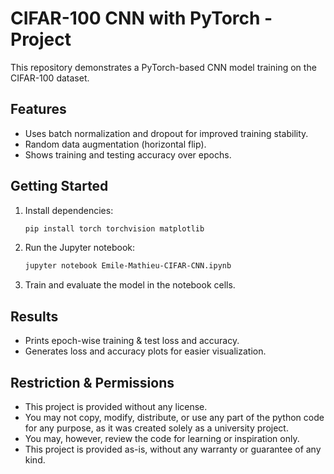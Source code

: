 # CIFAR-100 CNN with PyTorch - Project

This repository demonstrates a PyTorch-based CNN model training on the CIFAR-100 dataset.

## Features

- Uses batch normalization and dropout for improved training stability.
- Random data augmentation (horizontal flip).
- Shows training and testing accuracy over epochs.

## Getting Started

1. Install dependencies:
   ```bash
   pip install torch torchvision matplotlib
   ```
2. Run the Jupyter notebook:
   ```bash
   jupyter notebook Emile-Mathieu-CIFAR-CNN.ipynb
   ```
3. Train and evaluate the model in the notebook cells.

## Results

- Prints epoch-wise training & test loss and accuracy.
- Generates loss and accuracy plots for easier visualization.

## Restriction & Permissions

- This project is provided without any license.
- You may not copy, modify, distribute, or use any part of the python code for any purpose, as it was created solely as a university project.
- You may, however, review the code for learning or inspiration only.
- This project is provided as-is, without any warranty or guarantee of any kind.


